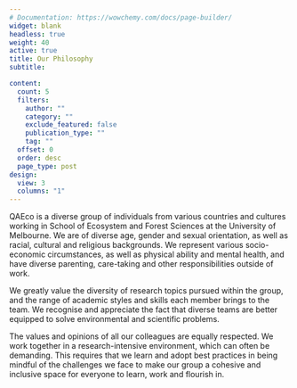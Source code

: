 ```yaml
---
# Documentation: https://wowchemy.com/docs/page-builder/
widget: blank
headless: true
weight: 40
active: true
title: Our Philosophy
subtitle:

content:
  count: 5
  filters:
    author: ""
    category: ""
    exclude_featured: false
    publication_type: ""
    tag: ""
  offset: 0
  order: desc
  page_type: post
design:
  view: 3
  columns: "1"
---
```

QAEco is a diverse group of individuals from various countries and cultures working in School of Ecosystem and Forest Sciences at the University of Melbourne.  We are of diverse age, gender and sexual orientation, as well as racial, cultural and religious backgrounds.  We represent various socio-economic circumstances, as well as physical ability and mental health, and have diverse parenting, care-taking and other responsibilities outside of work.  

We greatly value the diversity of research topics pursued within the group, and the range of academic styles and skills each member brings to the team.  We recognise and appreciate the fact that diverse teams are better equipped to solve environmental and scientific problems.  

The values and opinions of all our colleagues are equally respected. We work together in a research-intensive environment, which can often be demanding. This requires that we learn and adopt best practices in being mindful of the challenges we face to make our group a cohesive and inclusive space for everyone to learn, work and flourish in.